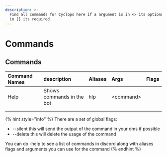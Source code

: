 ```yaml
---
description: >-
  Find all commands for Cyclops here if a argument is in <> its optional if its
  in [] its required
---
```


# Commands

## Commands

| Command Names | description | Aliases | Args | Flags |
| :--- | :--- | :--- | :--- | :--- |
| Help | Shows commands in the bot | hlp | &lt;command&gt; |  |
|  |  |  |  |  |
|  |  |  |  |  |

{% hint style="info" %}
There are a set of global flags:

* --silent this will send the output of the command in your dms if possible
* --delete this will delete the usage of the command

You can do -help to see a list of commands in discord along with aliases flags and arguments you can use for the command
{% endhint %}




